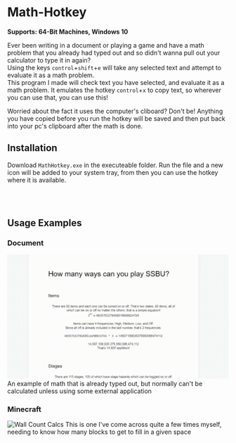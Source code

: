 # Math-Hotkey
**Supports: 64-Bit Machines, Windows 10**

Ever been writing in a document or playing a game and have a math problem that you already had typed out and so didn't wanna pull out your calculator to type it in again?<br>
Using the keys `control`+`shift`+`e` will take any selected text and attempt to evaluate it as a math problem.<Br>
This program I made will check text you have selected, and evaluate it as a math problem. It emulates the hotkey `control`+`x` to copy text, so wherever you can use that, you can use this!
  
Worried about the fact it uses the computer's cliboard? Don't be! Anything you have copied before you run the hotkey will be saved and then put back into your pc's clipboard after the math is done.

## Installation
Download `MathHotkey.exe` in the executeable folder. Run the file and a new icon will be added to your system tray, from then you can use the hotkey where it is available.

<br><br>

## Usage Examples
### Document
![Literally Math](https://github.com/JesseBS2/Math-Hotkey/blob/master/examples/document_use_gif.gif)
An example of math that is already typed out, but normally can't be calculated unless using some external application


### Minecraft
![Wall Count Calcs](https://github.com/JesseBS2/Math-Hotkey/blob/master/examples/mc_use_gif.gif)
This is one I've come across quite a few times myself, needing to know how many blocks to get to fill in a given space
